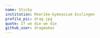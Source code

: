 ```yaml
---
name: Sticky
institution: Moerike-Gymnasium Esslingen
profile_pic: drag.jpg
quote: If we die we die
github_user: dragmakex
---
```

